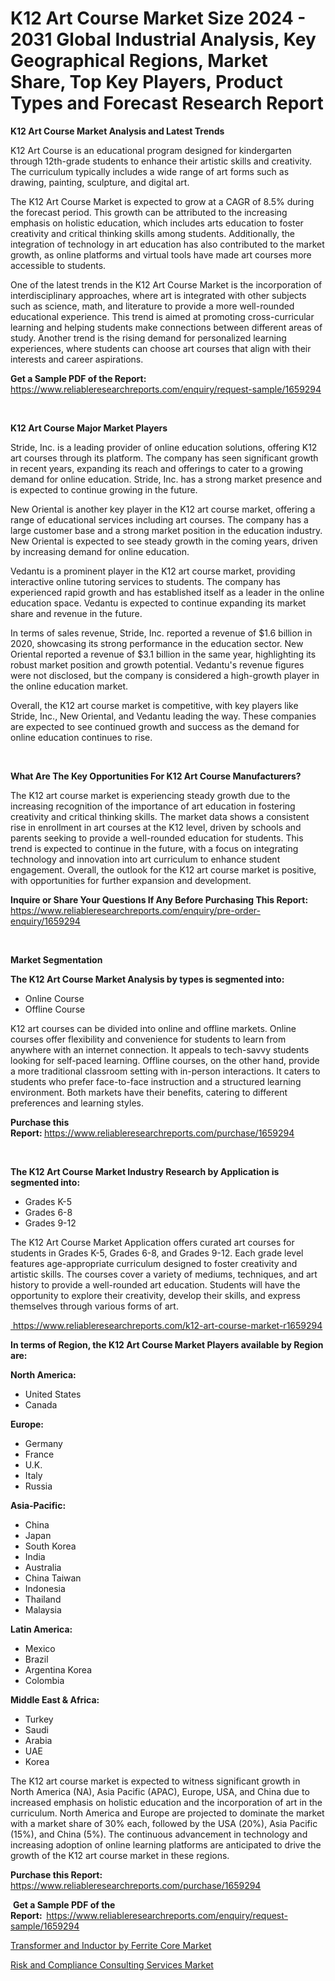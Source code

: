 <p><h1>K12 Art Course Market Size 2024 - 2031 Global Industrial Analysis, Key Geographical Regions, Market Share, Top Key Players, Product Types and Forecast Research Report</h1></p><p><strong>K12 Art Course Market Analysis and Latest Trends</strong></p>
<p><p>K12 Art Course is an educational program designed for kindergarten through 12th-grade students to enhance their artistic skills and creativity. The curriculum typically includes a wide range of art forms such as drawing, painting, sculpture, and digital art.</p><p>The K12 Art Course Market is expected to grow at a CAGR of 8.5% during the forecast period. This growth can be attributed to the increasing emphasis on holistic education, which includes arts education to foster creativity and critical thinking skills among students. Additionally, the integration of technology in art education has also contributed to the market growth, as online platforms and virtual tools have made art courses more accessible to students.</p><p>One of the latest trends in the K12 Art Course Market is the incorporation of interdisciplinary approaches, where art is integrated with other subjects such as science, math, and literature to provide a more well-rounded educational experience. This trend is aimed at promoting cross-curricular learning and helping students make connections between different areas of study. Another trend is the rising demand for personalized learning experiences, where students can choose art courses that align with their interests and career aspirations.</p></p>
<p><strong>Get a Sample PDF of the Report:&nbsp;</strong> <a href="https://www.reliableresearchreports.com/enquiry/request-sample/1659294">https://www.reliableresearchreports.com/enquiry/request-sample/1659294</a></p>
<p>&nbsp;</p>
<p><strong>K12 Art Course Major Market Players</strong></p>
<p><p>Stride, Inc. is a leading provider of online education solutions, offering K12 art courses through its platform. The company has seen significant growth in recent years, expanding its reach and offerings to cater to a growing demand for online education. Stride, Inc. has a strong market presence and is expected to continue growing in the future.</p><p>New Oriental is another key player in the K12 art course market, offering a range of educational services including art courses. The company has a large customer base and a strong market position in the education industry. New Oriental is expected to see steady growth in the coming years, driven by increasing demand for online education.</p><p>Vedantu is a prominent player in the K12 art course market, providing interactive online tutoring services to students. The company has experienced rapid growth and has established itself as a leader in the online education space. Vedantu is expected to continue expanding its market share and revenue in the future.</p><p>In terms of sales revenue, Stride, Inc. reported a revenue of $1.6 billion in 2020, showcasing its strong performance in the education sector. New Oriental reported a revenue of $3.1 billion in the same year, highlighting its robust market position and growth potential. Vedantu's revenue figures were not disclosed, but the company is considered a high-growth player in the online education market.</p><p>Overall, the K12 art course market is competitive, with key players like Stride, Inc., New Oriental, and Vedantu leading the way. These companies are expected to see continued growth and success as the demand for online education continues to rise.</p></p>
<p>&nbsp;</p>
<p><strong>What Are The Key Opportunities For K12 Art Course Manufacturers?</strong></p>
<p><p>The K12 art course market is experiencing steady growth due to the increasing recognition of the importance of art education in fostering creativity and critical thinking skills. The market data shows a consistent rise in enrollment in art courses at the K12 level, driven by schools and parents seeking to provide a well-rounded education for students. This trend is expected to continue in the future, with a focus on integrating technology and innovation into art curriculum to enhance student engagement. Overall, the outlook for the K12 art course market is positive, with opportunities for further expansion and development.</p></p>
<p><strong>Inquire or Share Your Questions If Any Before Purchasing This Report:</strong> <a href="https://www.reliableresearchreports.com/enquiry/pre-order-enquiry/1659294">https://www.reliableresearchreports.com/enquiry/pre-order-enquiry/1659294</a></p>
<p>&nbsp;</p>
<p><strong>Market Segmentation</strong></p>
<p><strong>The K12 Art Course Market Analysis by types is segmented into:</strong></p>
<p><ul><li>Online Course</li><li>Offline Course</li></ul></p>
<p><p>K12 art courses can be divided into online and offline markets. Online courses offer flexibility and convenience for students to learn from anywhere with an internet connection. It appeals to tech-savvy students looking for self-paced learning. Offline courses, on the other hand, provide a more traditional classroom setting with in-person interactions. It caters to students who prefer face-to-face instruction and a structured learning environment. Both markets have their benefits, catering to different preferences and learning styles.</p></p>
<p><strong>Purchase this Report:&nbsp;</strong><a href="https://www.reliableresearchreports.com/purchase/1659294">https://www.reliableresearchreports.com/purchase/1659294</a></p>
<p>&nbsp;</p>
<p><strong>The K12 Art Course Market Industry Research by Application is segmented into:</strong></p>
<p><ul><li>Grades K-5</li><li>Grades 6-8</li><li>Grades 9-12</li></ul></p>
<p><p>The K12 Art Course Market Application offers curated art courses for students in Grades K-5, Grades 6-8, and Grades 9-12. Each grade level features age-appropriate curriculum designed to foster creativity and artistic skills. The courses cover a variety of mediums, techniques, and art history to provide a well-rounded art education. Students will have the opportunity to explore their creativity, develop their skills, and express themselves through various forms of art.</p></p>
<p><a href="https://www.reliableresearchreports.com/k12-art-course-market-r1659294">&nbsp;https://www.reliableresearchreports.com/k12-art-course-market-r1659294</a></p>
<p><strong>In terms of Region, the K12 Art Course Market Players available by Region are:</strong></p>
<p>
    <p> <strong> North America: </strong>
        <ul>
            <li>United States</li>
            <li>Canada</li>
        </ul>
        </p> 
    <p> <strong> Europe: </strong>
        <ul>
            <li>Germany</li>
            <li>France</li>
            <li>U.K.</li>
            <li>Italy</li>
            <li>Russia</li>
        </ul>
        </p> 
    <p> <strong> Asia-Pacific: </strong>
        <ul>
            <li>China</li>
            <li>Japan</li>
            <li>South Korea</li>
            <li>India</li>
            <li>Australia</li>
            <li>China Taiwan</li>
            <li>Indonesia</li>
            <li>Thailand</li>
            <li>Malaysia</li>
        </ul>
        </p> 
    <p> <strong> Latin America: </strong>
        <ul>
            <li>Mexico</li>
            <li>Brazil</li>
            <li>Argentina Korea</li>
            <li>Colombia</li>
        </ul>
        </p> 
    <p> <strong> Middle East & Africa: </strong>
        <ul>
            <li>Turkey</li>
            <li>Saudi</li>
            <li>Arabia</li>
            <li>UAE</li>
            <li>Korea</li>
        </ul>
    </p>
    </p>
<p><p>The K12 art course market is expected to witness significant growth in North America (NA), Asia Pacific (APAC), Europe, USA, and China due to increased emphasis on holistic education and the incorporation of art in the curriculum. North America and Europe are projected to dominate the market with a market share of 30% each, followed by the USA (20%), Asia Pacific (15%), and China (5%). The continuous advancement in technology and increasing adoption of online learning platforms are anticipated to drive the growth of the K12 art course market in these regions.</p></p>
<p><strong>Purchase this Report: </strong><a href="https://www.reliableresearchreports.com/purchase/1659294">https://www.reliableresearchreports.com/purchase/1659294</a></p>
<p>&nbsp;<strong>Get a Sample PDF of the Report:&nbsp;&nbsp;</strong><a href="https://www.reliableresearchreports.com/enquiry/request-sample/1659294">https://www.reliableresearchreports.com/enquiry/request-sample/1659294</a></p>
<p><strong></strong></p>
<p><p><a href="https://issuu.com/reportprime-2/docs/transformer-and-inductor-by-ferrite-core-market-si">Transformer and Inductor by Ferrite Core Market</a></p><p><a href="https://github.com/LaceyZemlak1/Market-Research-Report-List-1/blob/main/risk-and-compliance-consulting-services-market.md">Risk and Compliance Consulting Services Market</a></p></p>